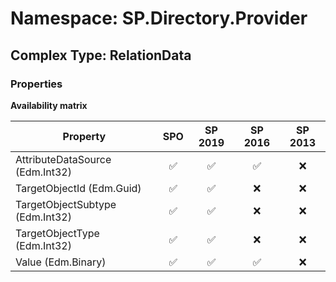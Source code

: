 # Namespace: SP.Directory.Provider

## Complex Type: RelationData

### Properties

**Availability matrix**

Property | SPO | SP 2019 | SP 2016 | SP 2013
----------|:---:|:-------:|:-------:|:-------:
AttributeDataSource (Edm.Int32) | ✅ | ✅ | ✅ | ❌
TargetObjectId (Edm.Guid) | ✅ | ✅ | ❌ | ❌
TargetObjectSubtype (Edm.Int32) | ✅ | ✅ | ❌ | ❌
TargetObjectType (Edm.Int32) | ✅ | ✅ | ❌ | ❌
Value (Edm.Binary) | ✅ | ✅ | ✅ | ❌